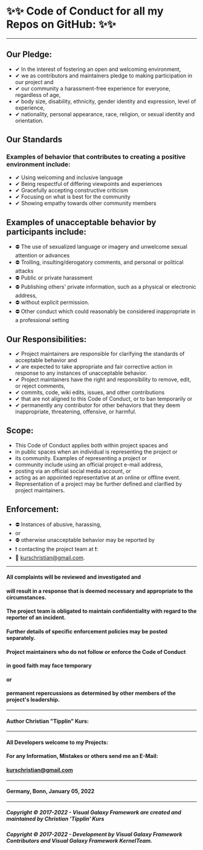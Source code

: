 # ✨✨ Code of Conduct for all my Repos on GitHub: ✨✨
----
## Our Pledge:
- ✔ In the interest of fostering an open and welcoming environment, 
- ✔ we as contributors and maintainers pledge to making participation in our project and 
- ✔ our community a harassment-free experience for everyone, regardless of age, 
- ✔ body size, disability, ethnicity, gender identity and expression, level of experience,
- ✔ nationality, personal appearance, race, religion, or sexual identity and orientation.
## Our Standards
### Examples of behavior that contributes to creating a positive environment include:
- ✔ Using welcoming and inclusive language
- ✔ Being respectful of differing viewpoints and experiences
- ✔ Gracefully accepting constructive criticism
- ✔ Focusing on what is best for the community
- ✔ Showing empathy towards other community members
## Examples of unacceptable behavior by participants include:
- ⛔ The use of sexualized language or imagery and unwelcome sexual attention or advances
- ⛔ Trolling, insulting/derogatory comments, and personal or political attacks
- ⛔ Public or private harassment
- ⛔ Publishing others' private information, such as a physical or electronic address, 
- ⛔ without explicit permission.
- ⛔ Other conduct which could reasonably be considered inappropriate in a professional setting
## Our Responsibilities:
- ✔ Project maintainers are responsible for clarifying the standards of acceptable behavior and 
- ✔ are expected to take appropriate and fair corrective action in response to any instances of unacceptable behavior.
- ✔ Project maintainers have the right and responsibility to remove, edit, or reject comments, 
- ✔ commits, code, wiki edits, issues, and other contributions 
- ✔ that are not aligned to this Code of Conduct, or to ban temporarily or 
- ✔ permanently any contributor for other behaviors that they deem inappropriate, threatening, offensive, or harmful.
## Scope:
- This Code of Conduct applies both within project spaces and 
- in public spaces when an individual is representing the project or 
- its community. Examples of representing a project or 
- community include using an official project e-mail address, 
- posting via an official social media account, or 
- acting as an appointed representative at an online or offline event.
- Representation of a project may be further defined and clarified by project maintainers.
## Enforcement:
- ⛔ Instances of abusive, harassing, 
- or 
- ⛔ otherwise unacceptable behavior may be reported by 
- ❗ contacting the project team at ❗: 
- 🧑 kurschristian@gmail.com. 
----
#### All complaints will be reviewed and investigated and 
#### will result in a response that is deemed necessary and appropriate to the circumstances.

#### The project team is obligated to maintain confidentiality with regard to the reporter of an incident. 
#### Further details of specific enforcement policies may be posted separately.

#### Project maintainers who do not follow or enforce the Code of Conduct 
#### in good faith may face temporary 
#### or 
#### permanent repercussions as determined by other members of the project's leadership.
----
#### Author Christian "Tipplin" Kurs:
----
#### All Developers welcome to my Projects:
#### For any Information, Mistakes or others send me an E-Mail:
#### kurschristian@gmail.com
----
#### Germany, Bonn, January 05, 2022
----
##### Copyright © 2017-2022 - Visual Galaxy Framework are created and maintained by Christian 'Tipplin' Kurs
##### Copyright © 2017-2022 - Development by Visual Galaxy Framework Contributors and Visual Galaxy Framework KernelTeam.
